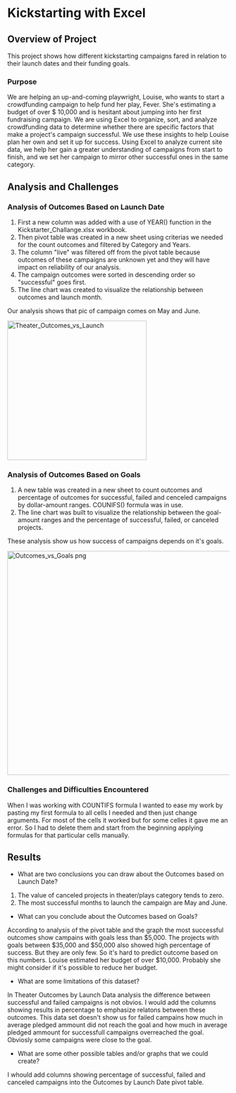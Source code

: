 # Kickstarting with Excel

## Overview of Project
This project shows how different kickstarting campaigns fared in relation to their launch dates and their funding goals.

### Purpose
We are helping an up-and-coming playwright, Louise, who wants to start a crowdfunding campaign to help fund her play, Fever. She's estimating a budget of over $ 10,000 and is hesitant about jumping into her first fundraising campaign. We are using Excel to organize, sort, and analyze crowdfunding data to determine whether there are specific factors that make a project's campaign successful. We use these insights to help Louise plan her own and set it up for success. Using Excel to analyze current site data, we help her gain a greater understanding of campaigns from start to finish, and we set her campaign to mirror other successful ones in the same category.


## Analysis and Challenges

### Analysis of Outcomes Based on Launch Date
1. First a new column was added with a use of YEAR() function in the Kickstarter_Challange.xlsx workbook.
2. Then pivot table was created in a new sheet using criterias we needed for the count outcomes and filtered by Category and Years.
3. The column "live" was filtered off from the pivot table because outcomes of these campaigns are unknown yet and they will have impact on reliability of our analysis.
4. The campaign outcomes were sorted in descending order so "successful" goes first.
5. The line chart was created to visualize the relationship between outcomes and launch month.

Our analysis shows that pic of campaign comes on May and June.

<img width="316" alt="Theater_Outcomes_vs_Launch" src="https://user-images.githubusercontent.com/107229639/174415158-a4a6361f-f850-4126-95da-c29c4c193470.png">

### Analysis of Outcomes Based on Goals
1. A new table was created in a new sheet to count outcomes and percentage of outcomes for successful, failed and cenceled campaigns by dollar-amount ranges. COUNIFS() formula was in use.
2. The line chart was built to visualize the relationship between the goal-amount ranges and the percentage of successful, failed, or canceled projects.

These analysis show us how success of campaigns depends on it's goals.

<img width="508" alt="Outcomes_vs_Goals png" src="https://user-images.githubusercontent.com/107229639/174415171-409acf39-a5aa-46be-b628-67999fb4d6b3.png">

### Challenges and Difficulties Encountered
When I was working with COUNTIFS formula I wanted to ease my work by pasting my first formula to all cells I needed and then just change arguments. For most of the cells it worked but for some celles it gave me an error. So I had to delete them and start from the beginning applying formulas for that particular cells manually.

## Results

- What are two conclusions you can draw about the Outcomes based on Launch Date? 
1. The value of canceled projects in theater/plays category tends to zero.
2. The most successful months to launch the campaign are May and June.


- What can you conclude about the Outcomes based on Goals?

According to analysis of the pivot table and the graph the most successful outcomes show campains with goals less than $5,000. The projects with goals
between $35,000 and $50,000 also showed high percentage of success. But they are only few. So it's hard to predict outcome based on this numbers.
Louise estimated her budget of over $10,000. Probably she might consider if it's possible to reduce her budget. 

- What are some limitations of this dataset?

In Theater Outcomes by Launch Data analysis the difference between successful and failed campaigns is not obvios. I would add the columns showing results
in percentage to emphasize relatons between these outcomes.
This data set doesn't show us for failed campains how much in average pledged ammount did not reach the goal and how much in average pledged ammount
for successfull campaigns overreached the goal. Obviosly some campaigns were close to the goal. 

- What are some other possible tables and/or graphs that we could create?

I whould add columns showing percentage of successful, failed and canceled campaigns into the Outcomes by Launch Date pivot table.

